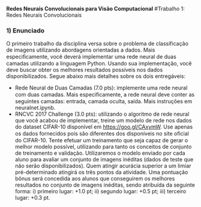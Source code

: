 **Redes Neurais Convolucionais para Visão Computacional** 
#Trabalho 1: Redes Neurais Convolucionais

### 1) Enunciado
O primeiro trabalho da disciplina versa sobre o problema de classificação de imagens utilizando abordagens orientadas a dados. Mais especiﬁcamente, você deverá implementar uma rede neural de duas camadas utilizando a linguagem Python. Usando sua implementação, você deve buscar obter os melhores resultados possíveis nos dados disponibilizados. Segue abaixo mais detalhes sobre os dois entregáveis:
- Rede Neural de Duas Camadas (7.0 pts): implemente uma rede neural com duas camadas. Mais especiﬁcamente, a rede neural deve conter as seguintes camadas: entrada, camada oculta, saída. Mais instruções em neuralnet.ipynb. 
- RNCVC 2017 Challenge (3.0 pts): utilizando o algoritmo de rede neural que você acabou de implementar, treine um modelo de rede nos dados do dataset CIFAR-10 disponível em https://goo.gl/CAxymW. Use apenas os dados fornecidos pois são diferentes dos disponíveis no site oﬁcial do CIFAR-10. Tente efetuar um treinamento que seja capaz de gerar o melhor modelo possível, utilizando para tanto os conceitos de conjunto de treinamento e validação. Utilizaremos o modelo enviado por cada aluno para avaliar um conjunto de imagens inéditas (dados de teste que não serão disponibilizados). Quem atingir acurácia superior a um limiar pré-determinado atingirá os três pontos da atividade. Uma pontuação bônus será concedida aos alunos que conseguirem os melhores resultados no conjunto de imagens inéditas, sendo atribuída da seguinte forma: i) primeiro lugar: +1.0 pt; ii) segundo lugar: +0.5 pt; iii) terceiro lugar: +0.3 pt.
